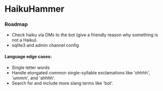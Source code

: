# HaikuHammer

### Roadmap

 - Check haiku via DMs to the bot (give a friendly reason why something is not a Haiku).
 - sqlite3 and admin channel config 

#### Language edge cases:
 - Single letter words
 - Handle elongated common single-syllable exclamations like 'ohhhh', 'ummm', and 'ahhhh'.
 - Search for and include more slang terms like 'bot'.